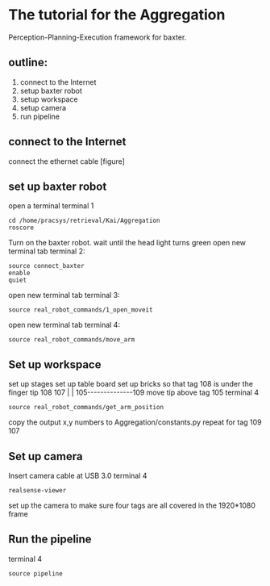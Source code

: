 # The tutorial for the Aggregation
Perception-Planning-Execution framework for baxter.

## outline:
1. connect to the Internet
2. setup baxter robot
3. setup workspace
4. setup camera
5. run pipeline

## connect to the Internet
connect the ethernet cable
[figure]

## set up baxter robot
open a terminal
terminal 1
``` console
cd /home/pracsys/retrieval/Kai/Aggregation
roscore
```
Turn on the baxter robot. wait until the head light turns green
open new terminal tab
terminal 2:
``` consule
source connect_baxter
enable
quiet
```
open new terminal tab
terminal 3:
``` consule
source real_robot_commands/1_open_moveit
```
open new terminal tab
terminal 4:
``` consule
source real_robot_commands/move_arm
```
## Set up workspace
set up stages 
set up table board
set up bricks so that tag 108 is under the finger tip
108              107
|                  |
105--------------109
move tip above tag 105
terminal 4
``` consule
source real_robot_commands/get_arm_position
```
copy the output x,y numbers to Aggregation/constants.py
repeat for tag 109 107

## Set up camera
Insert camera cable at USB 3.0
terminal 4
``` consule
realsense-viewer
```
set up the camera to make sure four tags are all covered in the 1920*1080 frame

## Run the pipeline
terminal 4
``` consule
source pipeline
```
